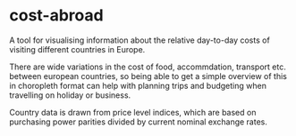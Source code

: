 # cost-abroad

A tool for visualising information about the relative day-to-day costs of visiting different countries in Europe.

There are wide variations in the cost of food, accommdation, transport etc. between european countries, so being able to get a simple overview of this in choropleth format can help with planning trips and budgeting when travelling on holiday or business.

Country data is drawn from price level indices, which are based on purchasing power parities divided by current nominal exchange rates.